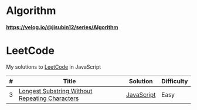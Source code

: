 # Algorithm

#### https://velog.io/@jisubin12/series/Algorithm


# LeetCode
My solutions to [LeetCode](https://leetcode.com/) in JavaScript

| #    | Title | Solution | Difficulty |
| ---- | ----- | -------- | ---------- |
| 3 | [Longest Substring Without Repeating Characters](https://leetcode.com/problems/longest-substring-without-repeating-characters/) | [JavaScript](./leecode/leecode_3.js) | Easy |


